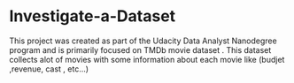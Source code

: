 # Investigate-a-Dataset
This project was created as part of the Udacity Data Analyst Nanodegree program and is primarily focused on TMDb movie dataset . This dataset collects alot of movies with some information about each movie like (budjet ,revenue, cast , etc...)
